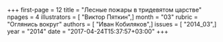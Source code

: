 +++
first-page = 12
title = "Лесные пожары в тридевятом царстве"
npages = 4
illustrators = [ "Виктор Пяткин",]
month = "03"
rubric = "Оглянись вокруг"
authors = [ "Иван Кобиляков",]
issues = [ "2014_03",]
year = "2014"
date = "2017-04-24T15:37:57+03:00"
+++
